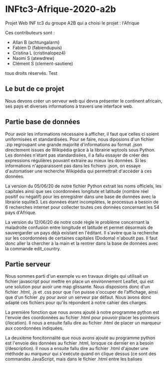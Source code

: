 # INFtc3-Afrique-2020-a2b

Projet Web INF tc3 du groupe A2B qui a choisi le projet : l'Afrique

Ces contributeurs sont :

- Allan B (achtungalarm)
- Fabien D (fabiendupuis)
- Cristina L (cristinalopez4)
- Naomi S (atewdrew)
- Clément S (clement-sautiere)

tous droits réservés.  Test

## Le but de ce projet

Nous devons créer un serveur web qui devra présenter le continent africain, ses pays et diverses informations à travers une interface web. 

## Partie base de données

Pour avoir les informations nécessaire à afficher, il faut que celles ci soient uniformisées et standardisées. Pour se faire, nous diposions d'un fichier .zip regroupant une grande majorité d'informations au format .json directement issues de Wikipédia grâce à la librairie wptools sous Python. Les données n'étant pas standardisées, il a fallu essayer de créer des expressions régulières pouvant extraire au mieux les données. Si les informations n'apparaissent pas dans les fichiers .json, on essaye d'automatiser une recherche Wikipédia qui permettrait d'accéder à ces données.

La version du 05/06/20 de notre fichier Python extrait les noms officiels, les capitales ainsi que ses coordonnées longitute et latitude (nombre réel positif ou négatif) pour les enregistrer dans une base de données avec la librairie squlite3. Les données étant incomplètes, le processus a besoin de 6 recherches internet pour collecter toutes ces données concernant les 54 pays d'Afrique.

La version du 12/06/20 de notre code règle le problème concernant la maladroite confusion entre longitude et latitude et permet désormais de sauvergarder un pays déjà existant en l'éditant. Il s'avère que la recherche sur les coordonnées de certaines capitales (Dodoma) n'aboutit pas. Il faut donc aller la chercher à la main et la rentrer dans la base de données avec la commande edit_country.

## Partie serveur

Nous sommes parti d'un exemple vu en travaux dirigés qui utilisait un fichier javascript pour mettre en place un environnement Leaflet, qui est une solution pour avoir une map glissante. Nous disposions donc d'un fichier .html, .js et .css pour que l'on puisse s'occuper de l'affichage, ainsi que d'un fichier .py pour avoir un serveur par défaut. Nous avons donc adapté ces fichiers pour qu'ils répondent à notre cahier des charges. 

La première fonction que nous avons ajouté à notre programme python est l'envoie des coordonnées au fichier .html pour pouvoir placer les pointeurs (/location). Il nous a ensuite fallu dire au fichier .html de placer un marqueur aux coordonnées indiquées.

La deuxième foncitonnalité que nous avons ajouté au programme python est l'envoie des données au fichier .html, lorsque ce dernier en a besoin (/description). Il nous a ensuite fallu dire au fichier .html d'ajouter une méthode au marqueur qui s'exécute quand on clique dessus (ce sont des commandes JavaScript, mais dans le fichier .html entre les balises <script>). Quand le clique est réalisé, on demande au serveur d'accéder à /desription, il va donc nous retourner les données du pays concerné. Il nous suffit de les afficher grâce au fichier html.
  
Nous disposions déjà des drapeaux de chacun des pays dont le nom était : nom-largeurxhauteur.png qui se situent dans le répertoire /flags. Ainsi nous avons ajouter dans la deuxième fonctionnalité l'aperçu du drapeau sur la page web.

Quelques petits détails : un environnement colonne a été ajouté pour un affichage plus esthétique, la map a été agrandie en hauteur pour une meilleure visibilité, le niveau de zoom et la position par défaut a été revue pour englober tout le continent, un zoom automatique et un centrage est effectué quand on clique sur un pointeur (non adapté à la dimension du pays), l'ajout du *Clustering* qui nous permet de rassembler les marqueurs trop proches dans l'affichage en indiquant le nombre de marqueurs rassemblés, le clique sur ce dernier nous permet de zoomer sur la zone où sont rassemblés lesdits marqueurs (voir la vidéo).
